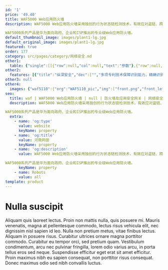 ```yaml
---
id: '1'
price: '49.40'
title: WAF5000 Web应用防火墙
description: WAF5000 Web应用防火墙采用独创的行为状态链检测技术，有效应对盗链、跨站请求伪造等Web特殊攻击。智能联动ms级锁定功能可有效降低入侵风险，以满足各类法律法规如PCI、等级保护、企业内部控制规范等要求，全方位保障客户的Web应用业务安全运行。

WAF5000系列产品是华为面向政府、企业和ISP推出的专业级Web应用防火墙。
default_thumbnail_image: images/plant1-lg.jpg
default_original_image: images/plant1-lg.jpg
featured: true
order: 177
category: src/pages/category/网络安全.md
other1: 
  table: {"single":[[{"row":null,"col":null,"text":"参数"},{"row":null,"col":null,"text":"WAF 5110"},{"row":null,"col":null,"text":"WAF 5250"},{"row":null,"col":null,"text":"WAF 5260"},{"row":null,"col":null,"text":"WAF 5510"},{"row":null,"col":null,"text":"WAF5000-V"}],[{"row":null,"col":null,"text":"产品形态"},{"row":null,"col":null,"text":"1U"},{"row":null,"col":null,"text":"2U"},{"row":null,"col":null,"text":"2U"},{"row":null,"col":null,"text":"2U"},{"row":null,"col":null,"text":"NA"}],[{"row":null,"col":null,"text":"专用管理口"},{"row":null,"col":null,"text":"2*GE电口(管理口*1，HA口*1)"},{"row":null,"col":null,"text":"2*GE电口(管理口*1，HA口*1)"},{"row":null,"col":null,"text":"2*GE电口(管理口*1，HA口*1)"},{"row":null,"col":null,"text":"2*GE电口(管理口*1，HA口*1)"},{"row":null,"col":null,"text":"NA"}],[{"row":null,"col":null,"text":"工作口"},{"row":null,"col":null,"text":"4*GE电口，2组硬件BYPASS模块"},{"row":null,"col":null,"text":"4*GE电口，2组硬件BYPASS模块"},{"row":null,"col":null,"text":"4*GE电口，2组硬件BYPASS模块\n4*GE光口，不含硬件BYPASS模块\n"},{"row":null,"col":null,"text":"2*10GE光口，1组硬件BYPASS模块"},{"row":null,"col":null,"text":"NA"}],[{"row":null,"col":null,"text":"支持扩展卡（硬件WAF）/支持虚拟化平台（软件WAF）"},{"row":null,"col":null,"text":"-"},{"row":null,"col":null,"text":"-"},{"row":null,"col":null,"text":"8*GE电业务口，4组硬件BYPASS模块\n 插卡式4*GE电业务口，4*GE光业务口，含2组电口硬件BYPASS模块\n 插卡式4*GE光业务口，2组硬件BYPASS模块\n 插卡式8*GE光业务口，不含硬件BYPASS模块\n （4选2）"},{"row":null,"col":null,"text":"插卡式8*GE电业务口，4组硬件BYPASS模块\n 插卡式4*GE电业务口，4*GE光业务口，含2组电口硬件BYPASS模块\n 插卡式4*GE光业务口，2组硬件BYPASS模块\n 插卡式8*GE光业务口，不含硬件BYPASS模块\n 插卡式2*10GE光业务口，含1组硬件BYPASS模块\n 插卡式4*10GE光业务口，不含硬件BYPASS模块\n （6选3）"},{"row":null,"col":null,"text":"Linux KVM, Kernel版本2.6.32以上\nXEN 4.5及以上(opensource Xen,Citrix的不支持)\nVMware ESXi 5.5及以上\n"}],[{"row":null,"col":null,"text":"电源"},{"row":null,"col":null,"text":"AC：100～240V 50/60Hz\n单电源"},{"row":null,"col":null,"text":"AC：100～240V 50/60Hz\n1+1冗余电源，可热插拔"},{"row":null,"col":null,"text":"AC：100～240V 50/60Hz\n1+1冗余电源，可热插拔"},{"row":null,"col":null,"text":"AC：100～240V 50/60Hz\n1+1冗余电源，可热插拔"},{"row":null,"col":null,"text":"NA"}],[{"row":null,"col":null,"text":"黑白名单双引擎架构"},{"row":null,"col":"5","text":"白名单与黑名单安全引擎相结合的工作方式，实现了正常请求快速识别与转发，未知请求进行深度清洗的安全策略，实现安全性与可用性的最佳结合。实现正常用户与攻击者相分离的效果，保障网站安全的同时增强了用户体验的效果。"}],[{"row":null,"col":null,"text":"策略自学习建模及白名单防护技术"},{"row":null,"col":"5","text":"对网站的正常访问行为规律进行分析及总结，并生成一套针对网站特性的安全白名单规则，对正常的请求直接进行放行，提升了访问性能。白名单比传统WAF的特征库防护的误报率更低，可有效防护0day攻击。"}],[{"row":null,"col":null,"text":"静态网页篡改防护"},{"row":null,"col":"5","text":"系统内置了静态网页篡改防护与预警功能，防止篡改的页面显示到用户端并将篡改事件及时告警。"}],[{"row":null,"col":null,"text":"应用层DDOS攻击防护"},{"row":null,"col":"5","text":"基于URL级别的访问频率统计，并通过访问行为建模检测出CC攻击的来源，对CC攻击者采取限时锁定措施从而有效措施来自外网的CC攻击行为，该功能还可有效解决因验证码技术落后而导致的口令爆破问题。"}],[{"row":null,"col":null,"text":"Web应用加速"},{"row":null,"col":"5","text":"采用Web Cache技术、静态文件缓存技术，动态请求的TCP连接复用技术实现网站访问速度的提升。"}]]}
other2:
  features: [{"title":"纵深安全","dec":["","多项专利技术保障识别能力，精确识别OWASP Top 10等各种Web通用攻击；独创行为状态链检测技术，有效应对盗链、跨站请求伪造等Web特殊攻击。",""]},{"title":"优质访问体验","dec":["","用户行为异常检测引擎，快速识别正常行为，提供最优访问体验。",""]},{"title":"轻松管理","dec":["","WEB服务自发现，安全策略自学习，攻击者智能锁定。",""]}]
other3: null
other4:
  images: {"waf5110":{"org":"WAF5110_pic","img":["front.png","front_left.png","front_right.png","front_top.png","left.png","rear.png","rear_left.png","rear_right.png","rear_top.png","right.png"]}}
seo:
  title: waf | WAF5000 Web应用防火墙 | null | 防火墙及应用安全网关 | 网络安全 | 企业网络
  description: WAF5000 Web应用防火墙采用独创的行为状态链检测技术，有效应对盗链、跨站请求伪造等Web特殊攻击。智能联动ms级锁定功能可有效降低入侵风险，以满足各类法律法规如PCI、等级保护、企业内部控制规范等要求，全方位保障客户的Web应用业务安全运行。

WAF5000系列产品是华为面向政府、企业和ISP推出的专业级Web应用防火墙。
  extra:
    - name: 'og:type'
      value: website
      keyName: property
    - name: 'og:title'
      value: 河南网田
      keyName: property
    - name: 'og:description'
      value: WAF5000 Web应用防火墙采用独创的行为状态链检测技术，有效应对盗链、跨站请求伪造等Web特殊攻击。智能联动ms级锁定功能可有效降低入侵风险，以满足各类法律法规如PCI、等级保护、企业内部控制规范等要求，全方位保障客户的Web应用业务安全运行。

WAF5000系列产品是华为面向政府、企业和ISP推出的专业级Web应用防火墙。
      keyName: property
    - name: Robots
      value: all
template: product
---
```


# Nulla suscipit

Aliquam quis laoreet lectus. Proin non mattis nulla, quis posuere mi. Mauris venenatis, magna at pellentesque commodo, lectus risus vehicula elit, nec dignissim nisl sapien id leo. Nulla non pretium metus, vitae finibus lectus. Aliquam in posuere risus. Curabitur ultrices ornare magna porttitor commodo. Curabitur eu tempor orci, sed pretium quam. Vestibulum condimentum, arcu nec pulvinar fringilla, lorem odio varius arcu, in porta tellus eros sed neque. Suspendisse efficitur eget erat sit amet efficitur. Proin maximus nibh eu sapien consequat, non porttitor risus consequat. Donec maximus odio sed nibh convallis luctus.